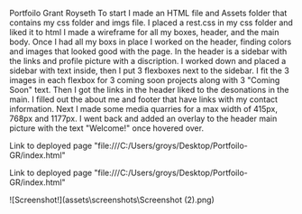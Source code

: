 Portfoilo Grant Royseth
To start I made an HTML file and Assets folder that contains my css folder and imgs file.
I placed a rest.css in my css folder and liked it to html
I made a wireframe for all my boxes, header, and the main body.
Once I had all my boxs in place I worked on the header, finding colors and images that looked good
with the page.
In the header is a sidebar with the links and profile picture with a discription.
I worked down and placed a sidebar with text inside, then I put 3 flexboxes next to the sidebar.
I fit the 3 images in each flexbox for 3 coming soon projects along with 3 "Coming Soon" text.
Then I got the links in the header liked to the desonations in the main.
I filled out the about me and footer that have links with my contact information.
Next I made some media quarries for a max width of 415px, 768px and 1177px.
I went back and added an overlay to the header main picture with the text "Welcome!" once hovered over.
    
    

Link to deployed page "file:///C:/Users/groys/Desktop/Portfoilo-GR/index.html"
    

Link to deployed page "file:///C:/Users/groys/Desktop/Portfoilo-GR/index.html"


![Screenshot!](assets\screenshots\Screenshot (2).png)
